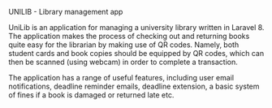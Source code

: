 UNILIB - Library management app


UniLib is an application for managing a university library written in Laravel 8. The application makes the process of checking out and returning books quite easy for the librarian by making use of QR codes. Namely, both student cards and book copies should be equipped by QR codes, which can then be scanned (using webcam) in order to complete a transaction. 

  
The application has a range of useful features, including user email notifications, deadline reminder emails, deadline extension, a basic system of fines if a book is damaged or returned late etc.  
